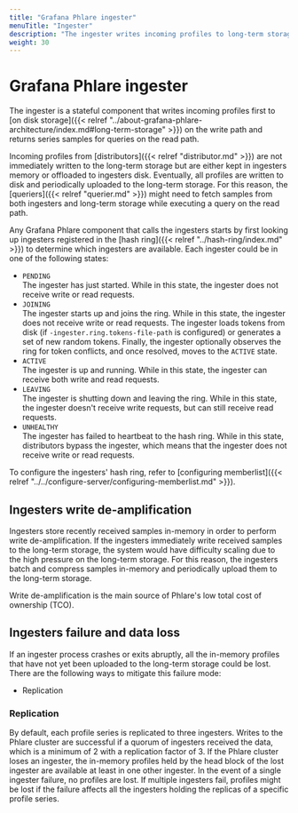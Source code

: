 ```yaml
---
title: "Grafana Phlare ingester"
menuTitle: "Ingester"
description: "The ingester writes incoming profiles to long-term storage."
weight: 30
---
```


# Grafana Phlare ingester

The ingester is a stateful component that writes incoming profiles first to [on disk storage]({{< relref "../about-grafana-phlare-architecture/index.md#long-term-storage" >}}) on the write path and returns series samples for queries on the read path.

Incoming profiles from [distributors]({{< relref "distributor.md" >}}) are not immediately written to the long-term storage but are either kept in ingesters memory or offloaded to ingesters disk.
Eventually, all profiles are written to disk and periodically uploaded to the long-term storage.
For this reason, the [queriers]({{< relref "querier.md" >}}) might need to fetch samples from both ingesters and long-term storage while executing a query on the read path.

Any Grafana Phlare component that calls the ingesters starts by first looking up ingesters registered in the [hash ring]({{< relref "../hash-ring/index.md" >}}) to determine which ingesters are available.
Each ingester could be in one of the following states:

- `PENDING`<br />
  The ingester has just started. While in this state, the ingester does not receive write or read requests.
- `JOINING`<br />
  The ingester starts up and joins the ring. While in this state, the ingester does not receive write or read requests.
  The ingester loads tokens from disk (if `-ingester.ring.tokens-file-path` is configured) or generates a set of new random tokens.
  Finally, the ingester optionally observes the ring for token conflicts, and once resolved, moves to the `ACTIVE` state.
- `ACTIVE`<br />
  The ingester is up and running. While in this state, the ingester can receive both write and read requests.
- `LEAVING`<br />
  The ingester is shutting down and leaving the ring. While in this state, the ingester doesn't receive write requests, but can still receive read requests.
- `UNHEALTHY`<br />
  The ingester has failed to heartbeat to the hash ring. While in this state, distributors bypass the ingester, which means that the ingester does not receive write or read requests.

To configure the ingesters' hash ring, refer to [configuring memberlist]({{< relref "../../configure-server/configuring-memberlist.md" >}}).

## Ingesters write de-amplification

Ingesters store recently received samples in-memory in order to perform write de-amplification.
If the ingesters immediately write received samples to the long-term storage, the system would have difficulty scaling due to the high pressure on the long-term storage.
For this reason, the ingesters batch and compress samples in-memory and periodically upload them to the long-term storage.

Write de-amplification is the main source of Phlare's low total cost of ownership (TCO).

## Ingesters failure and data loss

If an ingester process crashes or exits abruptly, all the in-memory profiles
that have not yet been uploaded to the long-term storage could be lost. There
are the following ways to mitigate this failure mode:

- Replication

### Replication

By default, each profile series is replicated to three ingesters. Writes to the
Phlare cluster are successful if a quorum of ingesters received the data, which
is a minimum of 2 with a replication factor of 3. If the Phlare cluster loses an
ingester, the in-memory profiles held by the head block of the lost ingester
are available at least in one other ingester. In the event of a single ingester
failure, no profiles are lost. If multiple ingesters fail, profiles might be
lost if the failure affects all the ingesters holding the replicas of a
specific profile series.

